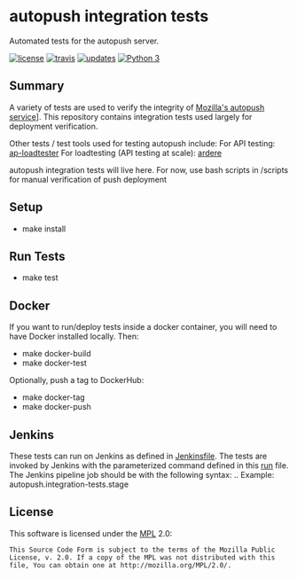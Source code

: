 autopush integration tests
============================

Automated tests for the autopush server.

[![license](https://img.shields.io/badge/license-MPL%202.0-blue.svg)](https://github.com/rpappalax/autopush-integration-tests/tree/master#license)
[![travis](https://img.shields.io/travis/rpappalax/autopush-integration-tests.svg?label=travis)](http://travis-ci.org/rpappalax/autopush-integration-tests/)
[![updates](https://pyup.io/repos/github/rpappalax/autopush-integration-tests/shield.svg)](https://pyup.io/repos/github/rpappalax/autopush-integration-tests)
[![Python 3](https://pyup.io/repos/github/rpappalax/autopush-integration-tests/python-3-shield.svg)](https://pyup.io/repos/github/rpappalax/autopush-integration-tests/)


Summary
---------

A variety of tests are used to verify the integrity of [Mozilla's autopush service](https://autopush.readthedocs.io/)].
This repository contains integration tests used largely for deployment verification.

Other tests / test tools used for testing autopush include:
For API testing: [ap-loadtester](https://github.com/mozilla-service/ap-loadtester) 
For loadtesting (API testing at scale): [ardere](https://github.com/loads/ardere) 


autopush integration tests will live here.  For now, use bash scripts in /scripts for
manual verification of push deployment


Setup
---------

* make install

Run Tests
---------

* make test 

Docker
---------

If you want to run/deploy tests inside a docker container, you will need to have Docker installed locally.
Then:

* make docker-build
* make docker-test

Optionally, push a tag to DockerHub:

* make docker-tag
* make docker-push


Jenkins
-------

These tests can run on Jenkins as defined in [Jenkinsfile](Jenkinsfile).
The tests are invoked by Jenkins with the parameterized command defined in this [run](run) file.
The Jenkins pipeline job should be with the following syntax:  <project-name>.<test-type>.<test-environment>
Example:  autopush.integration-tests.stage


License
-------
This software is licensed under the [MPL] 2.0:

    This Source Code Form is subject to the terms of the Mozilla Public
    License, v. 2.0. If a copy of the MPL was not distributed with this
    file, You can obtain one at http://mozilla.org/MPL/2.0/.

[MPL]: http://www.mozilla.org/MPL/2.0/
